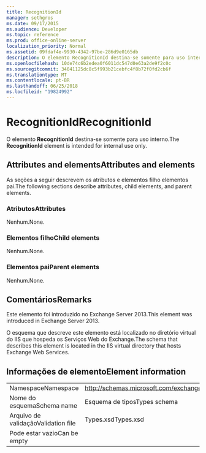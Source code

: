 ```yaml
---
title: RecognitionId
manager: sethgros
ms.date: 09/17/2015
ms.audience: Developer
ms.topic: reference
ms.prod: office-online-server
localization_priority: Normal
ms.assetid: 09fdaf4e-9930-4342-97be-286d9e0165db
description: O elemento RecognitionId destina-se somente para uso interno.
ms.openlocfilehash: 10de74c6b2edea0f6011dc547d0e63a2de9f2c0c
ms.sourcegitcommit: 34041125dc8c5f993b21cebfc4f8b72f0fd2cb6f
ms.translationtype: MT
ms.contentlocale: pt-BR
ms.lasthandoff: 06/25/2018
ms.locfileid: "19824992"
---
```

# <a name="recognitionid"></a><span data-ttu-id="4df3e-103">RecognitionId</span><span class="sxs-lookup"><span data-stu-id="4df3e-103">RecognitionId</span></span>

<span data-ttu-id="4df3e-104">O elemento **RecognitionId** destina-se somente para uso interno.</span><span class="sxs-lookup"><span data-stu-id="4df3e-104">The **RecognitionId** element is intended for internal use only.</span></span> 

## <a name="attributes-and-elements"></a><span data-ttu-id="4df3e-105">Attributes and elements</span><span class="sxs-lookup"><span data-stu-id="4df3e-105">Attributes and elements</span></span>

<span data-ttu-id="4df3e-106">As seções a seguir descrevem os atributos e elementos filho elementos pai.</span><span class="sxs-lookup"><span data-stu-id="4df3e-106">The following sections describe attributes, child elements, and parent elements.</span></span>
  
### <a name="attributes"></a><span data-ttu-id="4df3e-107">Atributos</span><span class="sxs-lookup"><span data-stu-id="4df3e-107">Attributes</span></span>

<span data-ttu-id="4df3e-108">Nenhum.</span><span class="sxs-lookup"><span data-stu-id="4df3e-108">None.</span></span>
  
### <a name="child-elements"></a><span data-ttu-id="4df3e-109">Elementos filho</span><span class="sxs-lookup"><span data-stu-id="4df3e-109">Child elements</span></span>

<span data-ttu-id="4df3e-110">Nenhum.</span><span class="sxs-lookup"><span data-stu-id="4df3e-110">None.</span></span>
  
### <a name="parent-elements"></a><span data-ttu-id="4df3e-111">Elementos pai</span><span class="sxs-lookup"><span data-stu-id="4df3e-111">Parent elements</span></span>

<span data-ttu-id="4df3e-112">Nenhum.</span><span class="sxs-lookup"><span data-stu-id="4df3e-112">None.</span></span>
  
## <a name="remarks"></a><span data-ttu-id="4df3e-113">Comentários</span><span class="sxs-lookup"><span data-stu-id="4df3e-113">Remarks</span></span>

<span data-ttu-id="4df3e-114">Este elemento foi introduzido no Exchange Server 2013.</span><span class="sxs-lookup"><span data-stu-id="4df3e-114">This element was introduced in Exchange Server 2013.</span></span>
  
<span data-ttu-id="4df3e-115">O esquema que descreve este elemento está localizado no diretório virtual do IIS que hospeda os Serviços Web do Exchange.</span><span class="sxs-lookup"><span data-stu-id="4df3e-115">The schema that describes this element is located in the IIS virtual directory that hosts Exchange Web Services.</span></span>
  
## <a name="element-information"></a><span data-ttu-id="4df3e-116">Informações de elemento</span><span class="sxs-lookup"><span data-stu-id="4df3e-116">Element information</span></span>

|||
|:-----|:-----|
|<span data-ttu-id="4df3e-117">Namespace</span><span class="sxs-lookup"><span data-stu-id="4df3e-117">Namespace</span></span>  <br/> |http://schemas.microsoft.com/exchange/services/2006/types  <br/> |
|<span data-ttu-id="4df3e-118">Nome do esquema</span><span class="sxs-lookup"><span data-stu-id="4df3e-118">Schema name</span></span>  <br/> |<span data-ttu-id="4df3e-119">Esquema de tipos</span><span class="sxs-lookup"><span data-stu-id="4df3e-119">Types schema</span></span>  <br/> |
|<span data-ttu-id="4df3e-120">Arquivo de validação</span><span class="sxs-lookup"><span data-stu-id="4df3e-120">Validation file</span></span>  <br/> |<span data-ttu-id="4df3e-121">Types.xsd</span><span class="sxs-lookup"><span data-stu-id="4df3e-121">Types.xsd</span></span>  <br/> |
|<span data-ttu-id="4df3e-122">Pode estar vazio</span><span class="sxs-lookup"><span data-stu-id="4df3e-122">Can be empty</span></span>  <br/> ||
   

